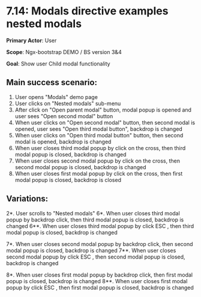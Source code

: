 7.14: Modals directive examples nested modals
===============================================

**Primary Actor**: User  

**Scope**: Ngx-bootstrap DEMO / BS version 3&4

**Goal**: Show user Child modal functionality

Main success scenario:
----------------------

1. User opens "Modals" demo page
2. User clicks on "Nested modals" sub-menu
3. After click on "Open parent modal" button,  modal popup is opened and user sees "Open second modal" button
4. When user clicks on "Open second modal" button, then second modal is opened, user sees 
 "Open third modal button", backdrop is changed
5. When user clicks on "Open third modal button" button, then second modal is opened, backdrop is changed
6. When user closes third modal popup by click on the cross, then third modal popup is closed, backdrop is changed
7. When user closes second modal popup by click on the cross, then second modal popup is closed, backdrop is changed
8. When user closes first modal popup by click on the cross, then first modal popup is closed, backdrop is closed

Variations:
----------

2*. User scrolls to "Nested modals"
6*. When user closes third modal popup by backdrop click, then third modal popup is closed, backdrop is changed
6**. When user closes third modal popup by click ESC , then third modal popup is closed, backdrop is changed

7*. When user closes second modal popup by backdrop click, then second modal popup is closed, backdrop is changed
7**. When user closes second modal popup by click ESC , then second modal popup is closed, backdrop is changed

8*. When user closes first modal popup by backdrop click, then first modal popup is closed, backdrop is changed
8**. When user closes first modal popup by click ESC , then first modal popup is closed, backdrop is changed
